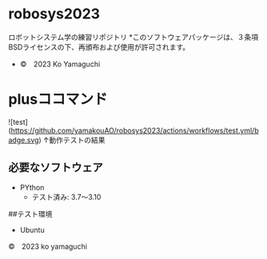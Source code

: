 # robosys2023
ロボットシステム学の練習リポジトリ
*このソフトウェアパッケージは、３条項BSDライセンスの下、再頒布および使用が許可されます。
* ©　2023 Ko Yamaguchi
# plusココマンド
![test] (https://github.com/yamakouAO/robosys2023/actions/workflows/test.yml/badge.svg)
↑動作テストの結果

## 必要なソフトウェア
* PYthon
  * テスト済み: 3.7～3.10

##テスト環境
* Ubuntu

©　2023 ko yamaguchi
